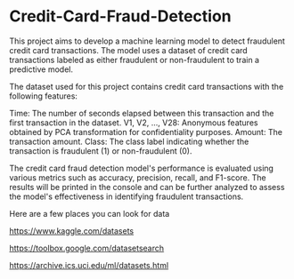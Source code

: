 # Credit-Card-Fraud-Detection

This project aims to develop a machine learning model to detect fraudulent credit card transactions. The model uses a dataset of credit card transactions labeled as either fraudulent or non-fraudulent to train a predictive model.

The dataset used for this project contains credit card transactions with the following features:

Time: The number of seconds elapsed between this transaction and the first transaction in the dataset.
V1, V2, ..., V28: Anonymous features obtained by PCA transformation for confidentiality purposes.
Amount: The transaction amount.
Class: The class label indicating whether the transaction is fraudulent (1) or non-fraudulent (0).

The credit card fraud detection model's performance is evaluated using various metrics such as accuracy, precision, recall, and F1-score. The results will be printed in the console and can be further analyzed to assess the model's effectiveness in identifying fraudulent transactions.

Here are a few places you can look for data

https://www.kaggle.com/datasets

https://toolbox.google.com/datasetsearch

https://archive.ics.uci.edu/ml/datasets.html
